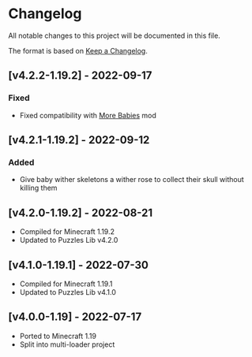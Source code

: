 # Changelog
All notable changes to this project will be documented in this file.

The format is based on [Keep a Changelog].

## [v4.2.2-1.19.2] - 2022-09-17
### Fixed
- Fixed compatibility with [More Babies] mod

## [v4.2.1-1.19.2] - 2022-09-12
### Added
- Give baby wither skeletons a wither rose to collect their skull without killing them

## [v4.2.0-1.19.2] - 2022-08-21
- Compiled for Minecraft 1.19.2
- Updated to Puzzles Lib v4.2.0

## [v4.1.0-1.19.1] - 2022-07-30
- Compiled for Minecraft 1.19.1
- Updated to Puzzles Lib v4.1.0

## [v4.0.0-1.19] - 2022-07-17
- Ported to Minecraft 1.19
- Split into multi-loader project

[Keep a Changelog]: https://keepachangelog.com/en/1.0.0/
[More Babies]: https://www.curseforge.com/minecraft/mc-mods/more-babies
